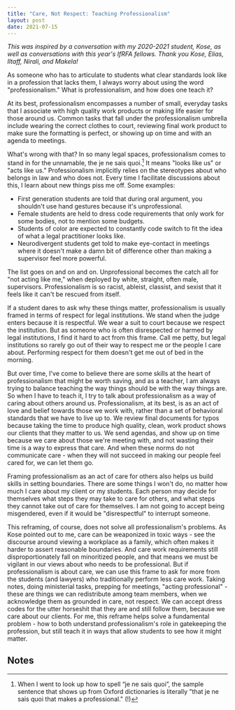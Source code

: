```yaml
---
title: "Care, Not Respect: Teaching Professionalism"
layout: post
date: 2021-07-15
---
```


<em>This was inspired by a conversation with my 2020-2021 student, Kose, as well as conversations with this year's IfRFA fellows. Thank you Kose, Elias, Iltaff, Nirali, and Makela! </em>

As someone who has to articulate to students what clear standards look like in a profession that lacks them, I always worry about using the word "professionalism."  What is professionalism, and how does one teach it?

At its best, professionalism encompasses a number of small, everyday tasks that I associate with high quality work products or making life easier for those around us. Common tasks that fall under the professionalism umbrella include wearing the correct clothes to court, reviewing final work product to make sure the formatting is perfect, or showing up on time and with an agenda to meetings.

What's wrong with that? In so many legal spaces, professionalism comes to stand in for the unnamable, the je ne sais quoi.[^1] It means "looks like us" or "acts like us." Professionalism implicitly relies on the stereotypes about who belongs in law and who does not. Every time I facilitate discussions about this, I learn about new things piss me off. Some examples:

* First generation students are told that during oral argument, you shouldn't use hand gestures because it's unprofessional. 
* Female students are held to dress code requirements that only work for some bodies, not to mention some budgets. 
* Students of color are expected to constantly code switch to fit the idea of what a legal practitioner looks like. 
* Neurodivergent students get told to make eye-contact in meetings where it doesn't make a damn bit of difference other than making a supervisor feel more powerful. 

The list goes on and on and on. Unprofessional becomes the catch all for "not acting like me," when deployed by white, straight, often male, supervisors. Professionalism is so racist, ableist, classist, and sexist that it feels like it can't be rescued from itself.

If a student dares to ask why these things matter, professionalism is usually framed in terms of respect for legal institutions. We stand when the judge enters because it is respectful. We wear a suit to court because we respect the institution. But as someone who is often disrespected or harmed by legal institutions, I find it hard to act from this frame. Call me petty, but legal institutions so rarely go out of their way to respect me or the people I care about. Performing respect for them doesn't get me out of bed in the morning. 

But over time, I've come to believe there are some skills at the heart of professionalism that might be worth saving, and as a teacher, I am always trying to balance teaching the way things should be with the way things are. So when I have to teach it, I try to talk about professionalism as a way of caring about others around us. Professionalism, at its best, is as an act of love and belief towards those we work with, rather than a set of behavioral standards that we have to live up to. We review final documents for typos because taking the time to produce high quality, clean, work product shows our clients that they matter to us. We send agendas, and show up on time because we care about those we're meeting with, and not wasting their time is a way to express that care. And when these norms do not communicate care - when they will not succeed in making our people feel cared for, we can let them go.

Framing professionalism as an act of care for others also helps us build skills in setting boundaries. There are some things I won't do, no matter how much I care about my client or my students. Each person may decide for themselves what steps they may take to care for others, and what steps they cannot take out of care for themselves. I am not going to accept being misgendered, even if it would be "disrespectful" to interrupt someone.

This reframing, of course, does not solve all professionalism's problems.  As Kose pointed out to me, care can be weaponized in toxic ways - see the discourse around viewing a workplace as a family, which often makes it harder to assert reasonable boundaries. And care work requirements still disproportionately fall on minoritized people, and that means we must be vigilant in our views about who needs to be professional. But if professionalism is about care, we can use this frame to ask for more from the students (and lawyers) who traditionally perform less care work. Taking notes, doing ministerial tasks, prepping for meetings, "acting professional" - these are things we can redistribute among team members, when we acknowledge them as grounded in care, not respect. We can accept dress codes for the utter horseshit that they are and still follow them, because we care about our clients.  For me, this reframe helps solve a fundamental problem - how to both understand professionalism's role in gatekeeping the profession, but still teach it in ways that allow students to see how it might matter.


<!-- Footnotes themselves at the bottom. -->
## Notes
[^1]:
     When I went to look up how to spell “je ne sais quoi”, the sample sentence that shows up from Oxford dictionaries is literally "that je ne sais quoi that makes a professional." (!)